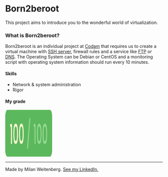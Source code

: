 # Born2beroot
This project aims to introduce you to the wonderful world of virtualization.

### What is Born2beroot?
Born2beroot is an individual project at [Codam](https://codam.nl) that requires us to create a virtual machine with [SSH server](https://wikipedia.org/wiki/Secure_Shell), firewall rules and a service like [FTP](https://wikipedia.org/wiki/File_Transfer_Protocol) or [DNS](https://www.cloudflare.com/pt-br/learning/dns/what-is-a-dns-server/). The Operating System can be Debian or CentOS and a monitoring script with operating system information should run every 10 minutes.

#### Skills
- Network & system administration
- Rigor

#### My grade
<img src="../img/score100.png" width="150" height="150"/>

---

Made by Milan Weitenberg. [See my LinkedIn.](https://www.linkedin.com/in/mnweitenberg/)
